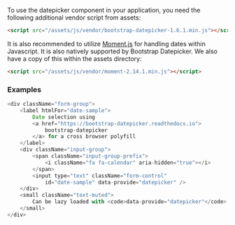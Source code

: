
To use the datepicker component in your application, you need the following additional vendor script from assets:

```html
<script src="/assets/js/vendor/bootstrap-datepicker-1.6.1.min.js"></script>
```

It is also recommended to utilize [Moment.js](https://momentjs.com/docs/) for handling dates within Javascript. It is also natively supported by Bootstrap Datepicker. We also have a copy of this within the assets directory:

```html
<script src="/assets/js/vendor/moment-2.14.1.min.js"></script>
```

### Examples

```js
<div className="form-group">
    <label htmlFor="date-sample">
        Date selection using
        <a href="https://bootstrap-datepicker.readthedocs.io">
            bootstrap-datepicker
        </a> for a cross browser polyfill
    </label>
    <div className="input-group">
        <span className="input-group-prefix">
            <i className="fa fa-calendar" aria-hidden="true"></i>
        </span>
        <input type="text" className="form-control"
            id="date-sample" data-provide="datepicker" />
    </div>
    <small className="text-muted">
        Can be lazy loaded with <code>data-provide="datepicker"</code> on the input
    </small>
</div>
```
